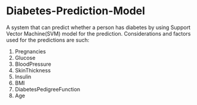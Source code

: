 # Diabetes-Prediction-Model
A system that can predict whether a person has diabetes by using Support Vector Machine(SVM) model for the prediction.
Considerations and factors used for the predictions are such:
1. Pregnancies
2. Glucose
3. BloodPressure
4. SkinThickness
5. Insulin
6. BMI
7. DiabetesPedigreeFunction
8. Age
